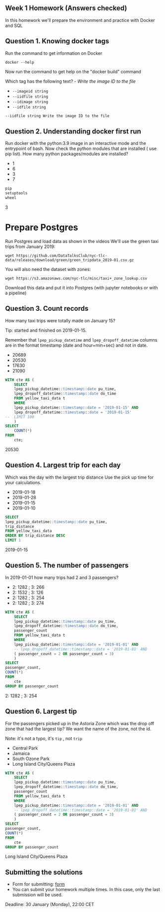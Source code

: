 ## Week 1 Homework (Answers checked)

In this homework we'll prepare the environment 
and practice with Docker and SQL


## Question 1. Knowing docker tags

Run the command to get information on Docker 

```docker --help```

Now run the command to get help on the "docker build" command

Which tag has the following text? - *Write the image ID to the file* 

- `--imageid string`
- `--iidfile string`
- `--idimage string`
- `--idfile string`

```bash
--iidfile string Write the image ID to the file
```


## Question 2. Understanding docker first run 

Run docker with the python:3.9 image in an interactive mode and the entrypoint of bash.
Now check the python modules that are installed ( use pip list). 
How many python packages/modules are installed?

- 1
- 6
- 3
- 7

```bash
pip
setuptools
wheel
```
3

# Prepare Postgres

Run Postgres and load data as shown in the videos
We'll use the green taxi trips from January 2019:

```wget https://github.com/DataTalksClub/nyc-tlc-data/releases/download/green/green_tripdata_2019-01.csv.gz```

You will also need the dataset with zones:

```wget https://s3.amazonaws.com/nyc-tlc/misc/taxi+_zone_lookup.csv```

Download this data and put it into Postgres (with jupyter notebooks or with a pipeline)


## Question 3. Count records 

How many taxi trips were totally made on January 15?

Tip: started and finished on 2019-01-15. 

Remember that `lpep_pickup_datetime` and `lpep_dropoff_datetime` columns are in the format timestamp (date and hour+min+sec) and not in date.

- 20689
- 20530
- 17630
- 21090

``` sql
WITH cte AS (
	SELECT
	lpep_pickup_datetime::timestamp::date pu_time,
	lpep_dropoff_datetime::timestamp::date do_time
	FROM yellow_taxi_data t 
	WHERE
	lpep_pickup_datetime::timestamp::date = '2019-01-15' AND
	lpep_dropoff_datetime::timestamp::date = '2019-01-15'
-- 	LIMIT 100
	)
SELECT
	COUNT(*)
FROM
	cte;
```

20530


## Question 4. Largest trip for each day

Which was the day with the largest trip distance
Use the pick up time for your calculations.

- 2019-01-18
- 2019-01-28
- 2019-01-15
- 2019-01-10

``` sql
SELECT
lpep_pickup_datetime::timestamp::date pu_time,
trip_distance
FROM yellow_taxi_data
ORDER BY trip_distance DESC
LIMIT 1
```

2019-01-15

## Question 5. The number of passengers

In 2019-01-01 how many trips had 2 and 3 passengers?
 
- 2: 1282 ; 3: 266
- 2: 1532 ; 3: 126
- 2: 1282 ; 3: 254
- 2: 1282 ; 3: 274

``` sql
WITH cte AS (
	SELECT
	lpep_pickup_datetime::timestamp::date pu_time,
	lpep_dropoff_datetime::timestamp::date do_time,
	passenger_count
	FROM yellow_taxi_data t 
	WHERE
	lpep_pickup_datetime::timestamp::date = '2019-01-01' AND
	-- lpep_dropoff_datetime::timestamp::date = '2019-01-01' AND
	( passenger_count = 2 OR passenger_count = 3)
	)
SELECT
passenger_count,
COUNT(*)
FROM
	cte
GROUP BY passenger_count
```

2: 1282 ; 3: 254


## Question 6. Largest tip

For the passengers picked up in the Astoria Zone which was the drop off zone that had the largest tip?
We want the name of the zone, not the id.

Note: it's not a typo, it's `tip` , not `trip`

- Central Park
- Jamaica
- South Ozone Park
- Long Island City/Queens Plaza

``` sql
WITH cte AS (
	SELECT
	lpep_pickup_datetime::timestamp::date pu_time,
	lpep_dropoff_datetime::timestamp::date do_time,
	passenger_count
	FROM yellow_taxi_data t 
	WHERE
	lpep_pickup_datetime::timestamp::date = '2019-01-01' AND
	-- lpep_dropoff_datetime::timestamp::date = '2019-01-01' AND
	( passenger_count = 2 OR passenger_count = 3)
	)
SELECT
passenger_count,
COUNT(*)
FROM
	cte
GROUP BY passenger_count
```
Long Island City/Queens Plaza

## Submitting the solutions

* Form for submitting: [form](https://forms.gle/EjphSkR1b3nsdojv7)
* You can submit your homework multiple times. In this case, only the last submission will be used. 

Deadline: 30 January (Monday), 22:00 CET

